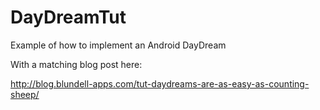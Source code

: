 DayDreamTut
===========

Example of how to implement an Android DayDream

With a matching blog post here:

http://blog.blundell-apps.com/tut-daydreams-are-as-easy-as-counting-sheep/
